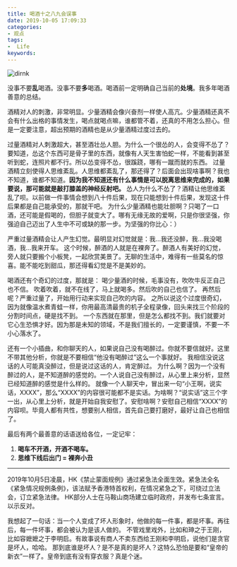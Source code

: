 ```yaml
---
title: 喝酒十之八九会误事
date: 2019-10-05 17:09:33
categories:
- 观点
tags:
-  Life
keywords:
---
```


![dirnk](https://s2.ax1x.com/2020/03/11/8EM4sg.jpg)

没事不要**乱**喝酒。没事不要**多**喝酒。喝酒前一定明确自己当前的**处境**。我多年喝酒善意的总结。

酒精对人的刺激，非常明显。少量酒精会像兴奋剂一样使人高亢。少量酒精还真不会有什么出格的事情发生，喝点就喝点嘛，谁都管不着，还真的不用怎么担心。但是一定要注意，超出预期的酒精也是从少量酒精过度过去的。

<!-- more -->
过量酒精对人刺激超大，甚至酒壮怂人胆。为什么一个很怂的人，会变得不怂了？要知道，怂这个东西可是骨子里的东西，就像有人天生害怕蛇一样，不能看到甚至听到蛇，连照片都不行。所以怂变得不怂，很蹊跷，哪有一蹴而就的东西。
过量酒精立刻使得人思维紊乱。人思维都紊乱了，那还得了？后面会出现啥事啊？我也不知道，谁都不知道。**因为我不知道还有什么事情是可以脱离思维来完成的，如果要说，那可能就是敲打膝盖的神经反射吧。**
怂人为什么不怂了？酒精让他思维紊乱了呗。以前做一件事情会想到八十件后果，现在只能想到十件后果，发现这十件后果都是自己能承受的，那就干吧。
为什么少量酒精也能壮胆啊？只喝了一口酒，还可能是假喝的，但胆子就变大了。哪有无缘无故的爱啊，只是你很坚强，你强迫自己迈出了人生中不可或缺的那一步。为坚强的你比心：）

严重过量酒精会让人产生幻觉。最明显对幻觉就是：我...我还没醉，我...我没喝酒，我...我来开车。
这个时候，醉酒的人就是在裸奔了。醉酒人有美好的幻觉，旁人就只要搬个小板凳，一起欣赏美景了。无聊的生活中，难得有一些莫名的惊喜。能不能吃到甜瓜，那还得看幻觉是不是美妙的。

喝酒还有个奇幻的过度，那就是：
喝少量酒的时候，毛事没有，吹吹牛反正自己也不信。
吹着吹着，就不在线了，马上就喝多。然后吹的自己也信了。
再然后呢？严重过量了，开始用行动来实现自己吹的内容。
之所以说这个过度很奇幻，因为就像温水煮青蛙一样，你用最高清最贵的机子全程录像，回头来找三个阶段的分割时间点，硬是找不到。
一个东西就在那里，但是怎么都找不到。我们就要对它心生恐惧才好。因为那是未知的领域，不是我们擅长的，一定要谨慎，不要一不小心落水了。

还有一个小插曲，和你聊天的人，如果说自己没有喝醉过。你就不要信就好。这里不带其他分析，你就是不要相信“他没有喝醉过”这么一个事就好。
我相信没说这话的人可能真没醉过，但是说过这话的人，肯定醉过。
为什么啊？因为一个没有醉过的人，是不知道醉的感觉的。一个人说自己没有醉过，从心里上来分析，显然已经知道醉的感觉是什么样的。
就像一个人聊天中，冒出来一句“小王啊，说实话，XXXX”，那么“XXXX”的内容很可能都不是实话。为啥啊？“说实话”这三个字一出，从心里上分析，就是开始自我安慰了。安慰啥啊？安慰自己相信“XXXX”的内容呗。毕竟人都有共性，想要别人相信，首先自己要打磨好，最好让自己也相信了。

最后有两个最善意的话语送给各位，一定记牢：
1. **喝车不开酒，开酒不喝车。**
2. **思维下线后出门 = 裸奔小丑**

___

2019年10月5日凌晨，HK《禁止蒙面规例》通过紧急法全面生效。紧急法全名《紧急情况规例条例》，该法赋予香港特首权利，在情况紧急之下，可绕过立法会，订立紧急法律。
HK部分人士在马鞍山商场建立临时政府，并发布七条宣言。以示反对。

我想起了一句话：当一个人变成了坏人形象时，他做的每一件事，都是坏事。再往后，每一件坏事，都会被认为是该人做的。
不管戏里戏外，比如和珅之于王刚，比如容嬷嬷之于李明启。有故事说有商人不卖东西给王刚和李明启，说他们是贪官是坏人，哈哈。
那到底谁是坏人？是不是真的是坏人？这特么恐怕是要和“皇帝的新衣”一样了。皇帝到底有没有穿衣服？真是个迷。